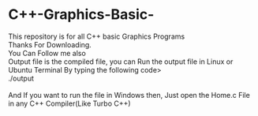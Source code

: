 # C++-Graphics-Basic-
This repository is for all C++ basic Graphics Programs<br>
Thanks For Downloading.<br>
You Can Follow me also<br>
Output file is the compiled file, you can Run the output file in Linux or Ubuntu Terminal By typing the following code><br>
./output<br>
<br>
And If you want to run the file in Windows then, Just open the Home.c File in any C++ Compiler(Like Turbo C++)<br> 
    
